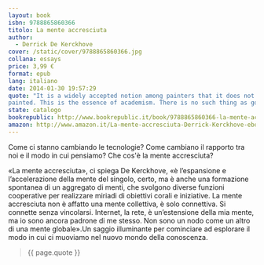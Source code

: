 ```yaml
---
layout: book
isbn: 9788865860366
titolo: La mente accresciuta
author:
  - Derrick De Kerckhove
cover: /static/cover/9788865860366.jpg
collana: essays
price: 3,99 €
format: epub
lang: italiano
date: 2014-01-30 19:57:29
quote: "It is a widely accepted notion among painters that it does not matter what one paints as long as it is well
painted. This is the essence of academism. There is no such thing as good painting about nothing. We assert that only that subject matter is valid which is tragic and timeless. That is why we profess spiritual kinship with primitive and archaic art."
state: catalogo
bookrepublic: http://www.bookrepublic.it/book/9788865860366-la-mente-accresciuta/
amazon: http://www.amazon.it/La-mente-accresciuta-Derrick-Kerckhove-ebook/dp/B004EYTBGC/
---
```


Come ci stanno cambiando le tecnologie? Come cambiano il rapporto tra noi e il modo in cui pensiamo? Che cos'è la
mente accresciuta?

«La mente accresciuta», ci spiega De Kerckhove, «è l’espansione e l’accelerazione della mente del singolo, certo, ma è anche una formazione spontanea di un aggregato di menti, che svolgono diverse funzioni cooperative per realizzare miriadi di obiettivi corali e iniziative. La mente accresciuta non è affatto una mente collettiva, è solo connettiva. Si connette senza vincolarsi. Internet, la rete, è un’estensione della mia mente, ma io sono ancora padrone di me stesso. Non sono un nodo come un altro di una mente globale».Un saggio illuminante per cominciare ad esplorare il modo in cui ci muoviamo nel nuovo mondo della conoscenza.

<blockquote>
    {{ page.quote }}
</blockquote>